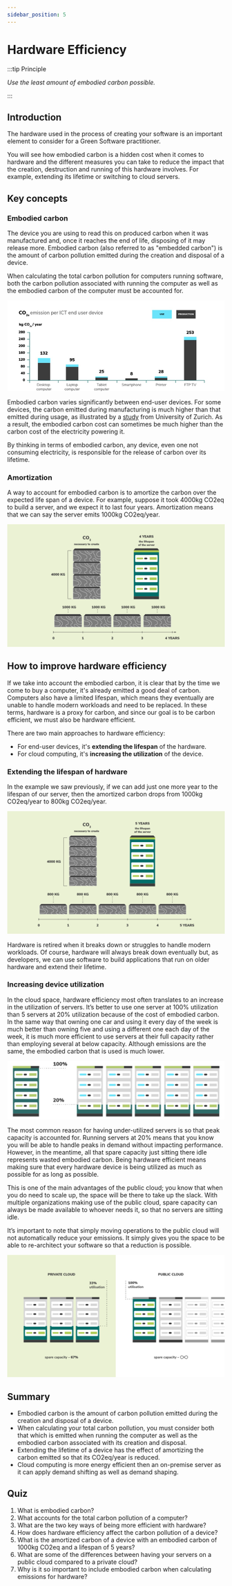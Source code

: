 ```yaml
---
sidebar_position: 5
---
```


# Hardware Efficiency

:::tip Principle

*Use the least amount of embodied carbon possible.*

:::

## Introduction

The hardware used in the process of creating your software is an important element to consider for a Green Software practitioner.

You will see how embodied carbon is a hidden cost when it comes to hardware and the different measures you can take to reduce the impact that the creation, destruction and running of this hardware involves. For example, extending its lifetime or switching to cloud servers.

## Key concepts

### Embodied carbon

The device you are using to read this on produced carbon when it was manufactured and, once it reaches the end of life, disposing of it may release more. Embodied carbon (also referred to as "embedded carbon") is the amount of carbon pollution emitted during the creation and disposal of a device.

When calculating the total carbon pollution for computers running software, both the carbon pollution associated with running the computer as well as the embodied carbon of the computer must be accounted for.

![alt_text](../../src/images/hardware_efficiency.jpg "image_tooltip")

Embodied carbon varies significantly between end-user devices. For some devices, the carbon emitted during manufacturing is much higher than that emitted during usage, as illustrated by a [study](https://www.ifi.uzh.ch/dam/jcr:fa4e956e-7a53-4038-98a5-00e09e2f4303/Study_Digitalization_Climate_Protection_Summary_Oct2017.pdf) from University of Zurich. As a result, the embodied carbon cost can sometimes be much higher than the carbon cost of the electricity powering it.

By thinking in terms of embodied carbon, any device, even one not consuming electricity, is responsible for the release of carbon over its lifetime.

### Amortization

A way to account for embodied carbon is to amortize the carbon over the expected life span of a device. For example, suppose it took 4000kg CO2eq to build a server, and we expect it to last four years. Amortization means that we can say the server emits 1000kg CO2eq/year. 

![alt_text](../../src/images/PrinciplesV2-1_amortization.png "image_tooltip")

## How to improve hardware efficiency

If we take into account the embodied carbon, it is clear that by the time we come to buy a computer, it's already emitted a good deal of carbon. Computers also have a limited lifespan, which means they eventually are unable to handle modern workloads and need to be replaced. In these terms, hardware is a proxy for carbon, and since our goal is to be carbon efficient, we must also be hardware efficient.

There are two main approaches to hardware efficiency:

* For end-user devices, it's **extending the lifespan** of the hardware.
* For cloud computing, it's **increasing the utilization** of the device.

### Extending the lifespan of hardware

In the example we saw previously, if we can add just one more year to the lifespan of our server, then the amortized carbon drops from 1000kg CO2eq/year to 800kg CO2eq/year.

![alt_text](../../src/images/PrinciplesV2-1_lifespan.png "image_tooltip")

Hardware is retired when it breaks down or struggles to handle modern workloads. Of course, hardware will always break down eventually but, as developers, we can use software to build applications that run on older hardware and extend their lifetime.

### Increasing device utilization

In the cloud space, hardware efficiency most often translates to an increase in the utilization of servers. It’s better to use one server at 100% utilization than 5 servers at 20% utilization because of the cost of embodied carbon. In the same way that owning one car and using it every day of the week is much better than owning five and using a different one each day of the week, it is much more efficient to use servers at their full capacity rather than employing several at below capacity. Although emissions are the same, the embodied carbon that is used is much lower.

![alt_text](../../src/images/hardware_efficiency4.jpg "image_tooltip")

The most common reason for having under-utilized servers is so that peak capacity is accounted for. Running servers at 20% means that you know you will be able to handle peaks in demand without impacting performance. However, in the meantime, all that spare capacity just sitting there idle represents wasted embodied carbon. Being hardware efficient means making sure that every hardware device is being utilized as much as possible for as long as possible.

This is one of the main advantages of the public cloud; you know that when you do need to scale up, the space will be there to take up the slack. With multiple organizations making use of the public cloud, spare capacity can always be made available to whoever needs it, so that no servers are sitting idle.

It’s important to note that simply moving operations to the public cloud will not automatically reduce your emissions. It simply gives you the space to be able to re-architect your software so that a reduction is possible.

![alt_text](../../src/images/PrinciplesV2-1_public_cloud.png "image_tooltip")

## Summary

* Embodied carbon is the amount of carbon pollution emitted during the creation and disposal of a device.
* When calculating your total carbon pollution, you must consider both that which is emitted when running the computer as well as the embodied carbon associated with its creation and disposal.
* Extending the lifetime of a device has the effect of amortizing the carbon emitted so that its CO2eq/year is reduced.
* Cloud computing is more energy efficient then an on-premise server as it can apply demand shifting as well as demand shaping.

## Quiz

1. What is embodied carbon?
2. What accounts for the total carbon pollution of a computer?
3. What are the two key ways of being more efficient with hardware?
4. How does hardware efficiency affect the carbon pollution of a device?
5. What is the amortized carbon of a device with an embodied carbon of 1000kg CO2eq and a lifespan of 5 years?
6. What are some of the differences between having your servers on a public cloud compared to a private cloud?
7. Why is it so important to include embodied carbon when calculating emissions for hardware?
